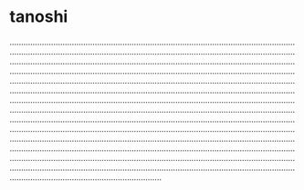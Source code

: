 # tanoshi

..........................................................................................................................................................................................................................................................................................................................................................................................................................................................................................................................................................................................................................................................................................................................................................................................................................................................................................................................................................................................................................................................................................................................................................................................................................................................................................................................................................................................................................................................................................................................................................................................................................................................................................................................................................................................................................................................................